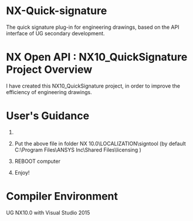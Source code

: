 # NX-Quick-signature
The quick signature plug-in for engineering drawings, based on the API interface of UG secondary development.

# NX Open API : NX10_QuickSignature Project Overview
I have created this NX10_QuickSignature project, in order to improve the efficiency of engineering drawings.


# User's Guidance

1. 

2. Put the above file in folder <UG NX program folder>NX 10.0\LOCALIZATION\signtool (by default C:\Program Files\ANSYS Inc\Shared Files\licensing )

3. REBOOT computer

4. Enjoy!


# Compiler Environment
UG NX10.0 with Visual Studio 2015


